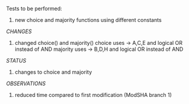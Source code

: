 Tests to be performed:
1. new choice and majority functions using different constants


*CHANGES*
1. changed choice() and majority()
choice uses -> A,C,E and logical OR instead of AND
majority uses -> B,D,H and logical OR instead of AND


*STATUS*
1. changes to choice and majority 


*OBSERVATIONS*
1. reduced time compared to first modification (ModSHA branch 1)